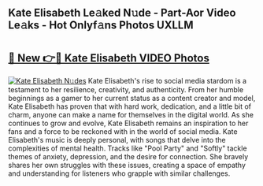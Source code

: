 ## Kate Elisabeth Le𝚊ked N𝚞de - Part-Aor Video Le𝚊ks - Hot Onlyf𝚊ns Photos UXLLM

# <h2><a href="http://ab20707.deff.icu/?id=Kate+Elisabeth">🔗 New 👉🔴 Kate Elisabeth VIDEO Photos</a></h2>

[![Kate Elisabeth N𝚞des](https://i.imgur.com/rIISA9y.gif)](http://ab20707.deff.icu/?id=Kate+Elisabeth)
Kate Elisabeth's rise to social media stardom is a testament to her resilience, creativity, and authenticity. From her humble beginnings as a gamer to her current status as a content creator and model, Kate Elisabeth has proven that with hard work, dedication, and a little bit of charm, anyone can make a name for themselves in the digital world. As she continues to grow and evolve, Kate Elisabeth remains an inspiration to her fans and a force to be reckoned with in the world of social media. Kate Elisabeth's music is deeply personal, with songs that delve into the complexities of mental health. Tracks like "Pool Party" and "Softly" tackle themes of anxiety, depression, and the desire for connection. She bravely shares her own struggles with these issues, creating a space of empathy and understanding for listeners who grapple with similar challenges.

